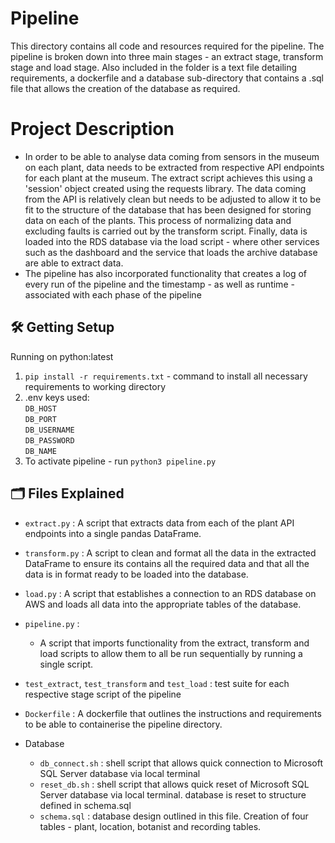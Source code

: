 # Pipeline
This directory contains all code and resources required for the pipeline. The pipeline is broken down into three main stages - an extract stage, transform stage and load stage. Also included in the folder is a text file detailing requirements, a dockerfile and a database sub-directory that contains a .sql file that allows the creation of the database as required. 

# Project Description
- In order to be able to analyse data coming from sensors in the museum on each plant, data needs to be extracted from respective API endpoints for each plant at the museum. The extract script achieves this using a 'session' object created using the requests library. The data coming from the API is relatively clean but needs to be adjusted to allow it to be fit to the structure of the database that has been designed for storing data on each of the plants. This process of normalizing data and excluding faults is carried out by the transform script. Finally, data is loaded into the RDS database via the load script - where other services such as the dashboard and the service that loads the archive database are able to extract data.
- The pipeline has also incorporated functionality that creates a log of every run of the pipeline and the timestamp - as well as runtime - associated with each phase of the pipeline

## :hammer_and_wrench: Getting Setup

Running on python:latest
1. `pip install -r requirements.txt` - command to install all necessary requirements to working directory
2. .env keys used:\
    `DB_HOST`\
    `DB_PORT`\
    `DB_USERNAME`\
    `DB_PASSWORD`\
    `DB_NAME`
3. To activate pipeline - run `python3 pipeline.py`

## :card_index_dividers: Files Explained

- `extract.py` : A script that extracts data from each of the plant API endpoints into a single pandas DataFrame. 
- `transform.py` : A script to clean and format all the data in the extracted DataFrame to ensure its contains all the required data and that all the data is in format ready to be loaded into the database.
- `load.py` : A script that establishes a connection to an RDS database on AWS and loads all data into the appropriate tables of the database. 
- `pipeline.py` : 
    - A script that imports functionality from the extract, transform and load scripts to allow them to all be run sequentially by running a single script.

- `test_extract`, `test_transform` and `test_load` : test suite for each respective stage script of the pipeline

- `Dockerfile` : A dockerfile that outlines the instructions and requirements to be able to containerise the pipeline directory. 

- Database
    - `db_connect.sh` : shell script that allows quick connection to Microsoft SQL Server database via local terminal
    - `reset_db.sh` : shell script that allows quick reset of Microsoft SQL Server database via local terminal. database is reset to structure defined in schema.sql
    - `schema.sql` : database design outlined in this file. Creation of four tables - plant, location, botanist and recording tables. 